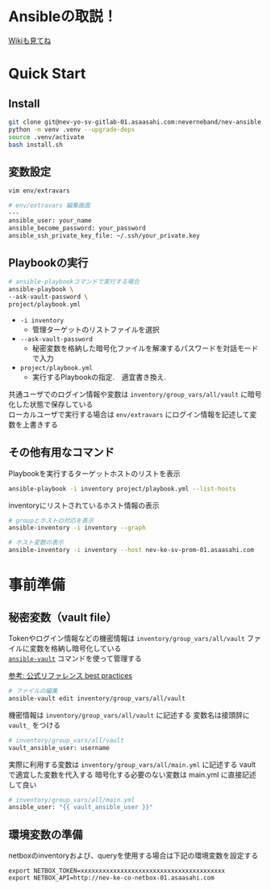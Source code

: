 # Ansibleの取説！

[Wikiも見てね](https://www.notion.so/Ansible-ea90229069fc470e90e4958492cb90dd?pvs=4)

# Quick Start

## Install

``` bash
git clone git@nev-yo-sv-gitlab-01.asaasahi.com:neverneband/nev-ansible.git
python -m venv .venv --upgrade-deps
source .venv/activate
bash install.sh
```

## 変数設定

``` bash
vim env/extravars

# env/extravars 編集画面
---
ansible_user: your_name
ansible_become_password: your_password
ansible_ssh_private_key_file: ~/.ssh/your_private.key
```

## Playbookの実行

``` bash
# ansible-playbookコマンドで実行する場合
ansible-playbook \
--ask-vault-password \
project/playbook.yml
```

- `-i inventory`  
    - 管理ターゲットのリストファイルを選択  
- `--ask-vault-password`  
    - 秘密変数を格納した暗号化ファイルを解凍するパスワードを対話モードで入力  
- `project/playbook.yml`  
    - 実行するPlaybookの指定.　適宜書き換え.

共通ユーザでのログイン情報や変数は `inventory/group_vars/all/vault` に暗号化した状態で保存している  
ローカルユーザで実行する場合は `env/extravars` にログイン情報を記述して変数を上書きする  

## その他有用なコマンド

Playbookを実行するターゲットホストのリストを表示  

``` bash
ansible-playbook -i inventory project/playbook.yml --list-hosts
```

inventoryにリストされているホスト情報の表示  

``` bash
# groupとホストの対応を表示
ansible-inventory -i inventory --graph

# ホスト変数の表示
ansible-inventory -i inventory --host nev-ke-sv-prom-01.asaasahi.com
```

# 事前準備

## 秘密変数（vault file）

Tokenやログイン情報などの機密情報は `inventory/group_vars/all/vault` ファイルに変数を格納し暗号化している  
[`ansible-vault`](https://docs.ansible.com/ansible/latest/cli/ansible-vault.html) コマンドを使って管理する  

[参考: 公式リファレンス best practices](https://docs.ansible.com/ansible/latest/tips_tricks/ansible_tips_tricks.html#keep-vaulted-variables-safely-visible)

```bash
# ファイルの編集
ansible-vault edit inventory/group_vars/all/vault
```

機密情報は `inventory/group_vars/all/vault` に記述する
変数名は接頭辞に `vault_` をつける

```bash
# inventory/group_vars/all/vault
vault_ansible_user: username
```

実際に利用する変数は `inventory/group_vars/all/main.yml` に記述する
vaultで適宜した変数を代入する
暗号化する必要のない変数は main.yml に直接記述して良い

```bash
# inventory/group_vars/all/main.yml
ansible_user: "{{ vault_ansible_user }}"
```

## 環境変数の準備

netboxのinventoryおよび、queryを使用する場合は下記の環境変数を設定する  

```
export NETBOX_TOKEN=xxxxxxxxxxxxxxxxxxxxxxxxxxxxxxxxxxxxxxxx
export NETBOX_API=http://nev-ke-co-netbox-01.asaasahi.com
```
